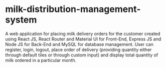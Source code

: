 # milk-distribution-management-system
A web application for placing milk delivery orders for the customer created using React JS, React Router and Material UI for Front-End, Express JS and Node JS for Back-End and MySQL for database management.
User can register, login, logout, place order of delivery (providing quantity either through default tiles or through custom input) and display total quantity of milk ordered in a particular month.
